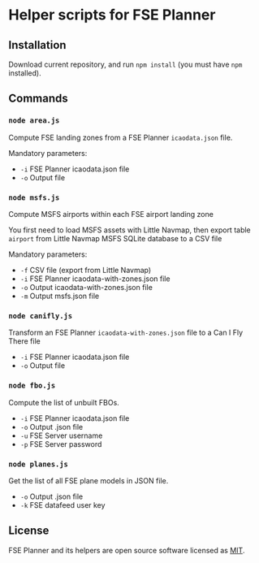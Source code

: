 # Helper scripts for FSE Planner

## Installation

Download current repository, and run `npm install` (you must have `npm` installed).

## Commands

### `node area.js`

Compute FSE landing zones from a FSE Planner `icaodata.json` file.

Mandatory parameters:

* `-i` FSE Planner icaodata.json file
* `-o` Output file


### `node msfs.js`

Compute MSFS airports within each FSE airport landing zone

You first need to load MSFS assets with Little Navmap, then export table `airport`
from Little Navmap MSFS SQLite database to a CSV file

Mandatory parameters:

* `-f` CSV file (export from Little Navmap)
* `-i` FSE Planner icaodata-with-zones.json file
* `-o` Output icaodata-with-zones.json file
* `-m` Output msfs.json file


### `node canifly.js`

Transform an FSE Planner `icaodata-with-zones.json` file to a Can I Fly There file

* `-i` FSE Planner icaodata.json file
* `-o` Output file


### `node fbo.js`

Compute the list of unbuilt FBOs.

* `-i` FSE Planner icaodata.json file
* `-o` Output .json file
* `-u` FSE Server username
* `-p` FSE Server password


### `node planes.js`

Get the list of all FSE plane models in JSON file.

* `-o` Output .json file
* `-k` FSE datafeed user key


## License

FSE Planner and its helpers are open source software licensed as [MIT](https://github.com/piero-la-lune/FSE-Planner/blob/master/LICENSE).
